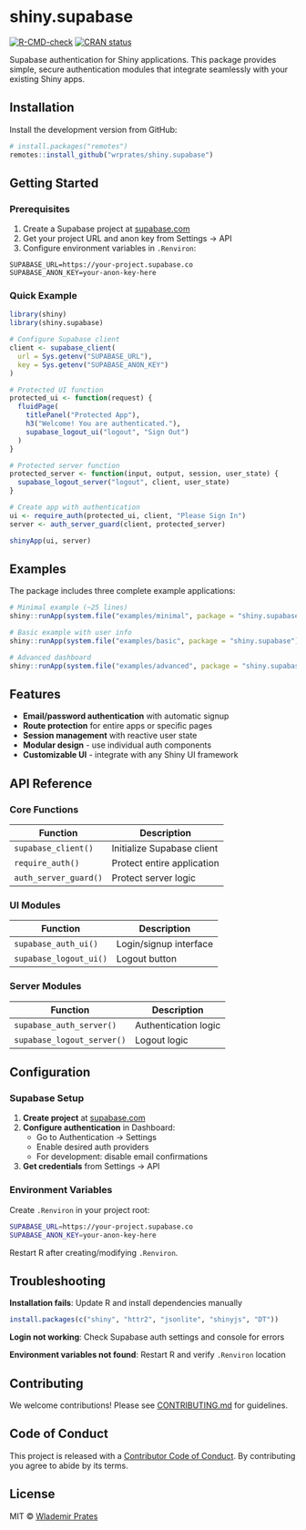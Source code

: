 # shiny.supabase

[![R-CMD-check](https://github.com/wrprates/shiny.supabase/workflows/R-CMD-check/badge.svg)](https://github.com/wrprates/shiny.supabase/actions)
[![CRAN status](https://www.r-pkg.org/badges/version/shiny.supabase)](https://CRAN.R-project.org/package=shiny.supabase)

Supabase authentication for Shiny applications. This package provides simple, secure authentication modules that integrate seamlessly with your existing Shiny apps.

## Installation

Install the development version from GitHub:

```r
# install.packages("remotes")
remotes::install_github("wrprates/shiny.supabase")
```

## Getting Started

### Prerequisites

1. Create a Supabase project at [supabase.com](https://supabase.com)
2. Get your project URL and anon key from Settings → API
3. Configure environment variables in `.Renviron`:

```
SUPABASE_URL=https://your-project.supabase.co
SUPABASE_ANON_KEY=your-anon-key-here
```

### Quick Example

```r
library(shiny)
library(shiny.supabase)

# Configure Supabase client
client <- supabase_client(
  url = Sys.getenv("SUPABASE_URL"),
  key = Sys.getenv("SUPABASE_ANON_KEY")
)

# Protected UI function
protected_ui <- function(request) {
  fluidPage(
    titlePanel("Protected App"),
    h3("Welcome! You are authenticated."),
    supabase_logout_ui("logout", "Sign Out")
  )
}

# Protected server function
protected_server <- function(input, output, session, user_state) {
  supabase_logout_server("logout", client, user_state)
}

# Create app with authentication
ui <- require_auth(protected_ui, client, "Please Sign In")
server <- auth_server_guard(client, protected_server)

shinyApp(ui, server)
```

## Examples

The package includes three complete example applications:

```r
# Minimal example (~25 lines)
shiny::runApp(system.file("examples/minimal", package = "shiny.supabase"))

# Basic example with user info
shiny::runApp(system.file("examples/basic", package = "shiny.supabase"))

# Advanced dashboard
shiny::runApp(system.file("examples/advanced", package = "shiny.supabase"))
```

## Features

- **Email/password authentication** with automatic signup
- **Route protection** for entire apps or specific pages
- **Session management** with reactive user state
- **Modular design** - use individual auth components
- **Customizable UI** - integrate with any Shiny UI framework

## API Reference

### Core Functions

| Function | Description |
|----------|-------------|
| `supabase_client()` | Initialize Supabase client |
| `require_auth()` | Protect entire application |
| `auth_server_guard()` | Protect server logic |

### UI Modules

| Function | Description |
|----------|-------------|
| `supabase_auth_ui()` | Login/signup interface |
| `supabase_logout_ui()` | Logout button |

### Server Modules

| Function | Description |
|----------|-------------|
| `supabase_auth_server()` | Authentication logic |
| `supabase_logout_server()` | Logout logic |

## Configuration

### Supabase Setup

1. **Create project** at [supabase.com](https://supabase.com)
2. **Configure authentication** in Dashboard:
   - Go to Authentication → Settings
   - Enable desired auth providers
   - For development: disable email confirmations
3. **Get credentials** from Settings → API

### Environment Variables

Create `.Renviron` in your project root:

```bash
SUPABASE_URL=https://your-project.supabase.co
SUPABASE_ANON_KEY=your-anon-key-here
```

Restart R after creating/modifying `.Renviron`.

## Troubleshooting

**Installation fails**: Update R and install dependencies manually
```r
install.packages(c("shiny", "httr2", "jsonlite", "shinyjs", "DT"))
```

**Login not working**: Check Supabase auth settings and console for errors

**Environment variables not found**: Restart R and verify `.Renviron` location

## Contributing

We welcome contributions! Please see [CONTRIBUTING.md](CONTRIBUTING.md) for guidelines.

## Code of Conduct

This project is released with a [Contributor Code of Conduct](CODE_OF_CONDUCT.md). By contributing you agree to abide by its terms.

## License

MIT © [Wlademir Prates](https://github.com/wrprates)